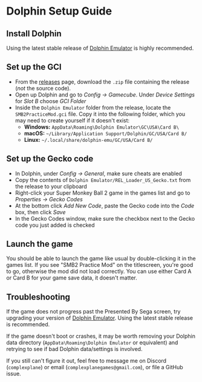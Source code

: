 # Dolphin Setup Guide

## Install Dolphin

Using the latest stable release of [Dolphin Emulator](https://dolphin-emu.org/download/) is highly recommended.

## Set up the GCI

* From the [releases](https://github.com/ComplexPlane/SMB2PracticeMod/releases) page, download the `.zip` file containing the release (_not_ the source code).
* Open up Dolphin and go to _Config -> Gamecube_. Under _Device Settings_ for _Slot B_ choose _GCI Folder_
* Inside the `Dolphin Emulator` folder from the release, locate the `SMB2PracticeMod.gci` file. Copy it into the following folder, which you may need to create yourself if it doesn't exist:
  * **Windows:** `AppData\Roaming\Dolphin Emulator\GC\USA\Card B\`
  * **macOS:** `~/Library/Application Support/Dolphin/GC/USA/Card B/`
  * **Linux:** `~/.local/share/dolphin-emu/GC/USA/Card B/`

## Set up the Gecko code

* In Dolphin, under _Config -> General_, make sure cheats are enabled
* Copy the contents of `Dolphin Emulator/REL_Loader_US_Gecko.txt` from the release to your clipboard
* Right-click your Super Monkey Ball 2 game in the games list and go to _Properties -> Gecko Codes_
* At the bottom click _Add New Code_, paste the Gecko code into the _Code_ box, then click _Save_
* In the Gecko Codes window, make sure the checkbox next to the Gecko code you just added is checked

## Launch the game

You should be able to launch the game like usual by double-clicking it in the games list. If you see "SMB2 Practice Mod"
on the titlescreen, you're good to go, otherwise the mod did not load correctly. You can use either Card A or Card B for
your game save data, it doesn't matter.

## Troubleshooting

If the game does not progress past the Presented By Sega screen, try upgrading your version of [Dolphin Emulator](https://dolphin-emu.org/download/). Using the latest stable release is recommended.

If the game doesn't boot or crashes, it may be worth removing your Dolphin data directory (`AppData\Roaming\Dolphin Emulator` or equivalent) and retrying to see if bad Dolphin data/settings is involved.

If you still can't figure it out, feel free to message me on Discord (`complexplane`) or
email (`complexplanegames@gmail.com`), or file a GitHub issue.
